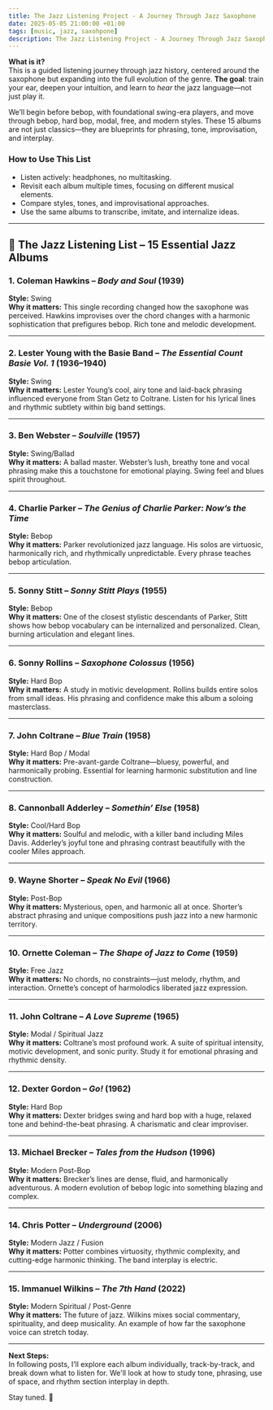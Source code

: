 ```yaml
---
title: The Jazz Listening Project - A Journey Through Jazz Saxophone
date: 2025-05-05 21:00:00 +01:00
tags: [music, jazz, saxohpone]
description: The Jazz Listening Project - A Journey Through Jazz Saxophone
---
```


**What is it?**  
This is a guided listening journey through jazz history, centered around the saxophone but expanding into the full evolution of the genre. **The goal**: train your ear, deepen your intuition, and learn to *hear* the jazz language—not just play it. 


We’ll begin before bebop, with foundational swing-era players, and move through bebop, hard bop, modal, free, and modern styles. These 15 albums are not just classics—they are blueprints for phrasing, tone, improvisation, and interplay.

### How to Use This List

- Listen actively: headphones, no multitasking.
- Revisit each album multiple times, focusing on different musical elements.
- Compare styles, tones, and improvisational approaches.
- Use the same albums to transcribe, imitate, and internalize ideas.

---

## 🎷 The Jazz Listening List – 15 Essential Jazz Albums

### 1. **Coleman Hawkins – *Body and Soul* (1939)**  
**Style:** Swing  
**Why it matters:** This single recording changed how the saxophone was perceived. Hawkins improvises over the chord changes with a harmonic sophistication that prefigures bebop. Rich tone and melodic development.

---

### 2. **Lester Young with the Basie Band – *The Essential Count Basie Vol. 1* (1936–1940)**  
**Style:** Swing  
**Why it matters:** Lester Young’s cool, airy tone and laid-back phrasing influenced everyone from Stan Getz to Coltrane. Listen for his lyrical lines and rhythmic subtlety within big band settings.

---

### 3. **Ben Webster – *Soulville* (1957)**  
**Style:** Swing/Ballad  
**Why it matters:** A ballad master. Webster’s lush, breathy tone and vocal phrasing make this a touchstone for emotional playing. Swing feel and blues spirit throughout.

---

### 4. **Charlie Parker – *The Genius of Charlie Parker: Now’s the Time***  
**Style:** Bebop  
**Why it matters:** Parker revolutionized jazz language. His solos are virtuosic, harmonically rich, and rhythmically unpredictable. Every phrase teaches bebop articulation.

---

### 5. **Sonny Stitt – *Sonny Stitt Plays* (1955)**  
**Style:** Bebop  
**Why it matters:** One of the closest stylistic descendants of Parker, Stitt shows how bebop vocabulary can be internalized and personalized. Clean, burning articulation and elegant lines.

---

### 6. **Sonny Rollins – *Saxophone Colossus* (1956)**  
**Style:** Hard Bop  
**Why it matters:** A study in motivic development. Rollins builds entire solos from small ideas. His phrasing and confidence make this album a soloing masterclass.

---

### 7. **John Coltrane – *Blue Train* (1958)**  
**Style:** Hard Bop / Modal  
**Why it matters:** Pre-avant-garde Coltrane—bluesy, powerful, and harmonically probing. Essential for learning harmonic substitution and line construction.

---

### 8. **Cannonball Adderley – *Somethin’ Else* (1958)**  
**Style:** Cool/Hard Bop  
**Why it matters:** Soulful and melodic, with a killer band including Miles Davis. Adderley’s joyful tone and phrasing contrast beautifully with the cooler Miles approach.

---

### 9. **Wayne Shorter – *Speak No Evil* (1966)**  
**Style:** Post-Bop  
**Why it matters:** Mysterious, open, and harmonic all at once. Shorter’s abstract phrasing and unique compositions push jazz into a new harmonic territory.

---

### 10. **Ornette Coleman – *The Shape of Jazz to Come* (1959)**  
**Style:** Free Jazz  
**Why it matters:** No chords, no constraints—just melody, rhythm, and interaction. Ornette’s concept of harmolodics liberated jazz expression.

---

### 11. **John Coltrane – *A Love Supreme* (1965)**  
**Style:** Modal / Spiritual Jazz  
**Why it matters:** Coltrane’s most profound work. A suite of spiritual intensity, motivic development, and sonic purity. Study it for emotional phrasing and rhythmic density.

---

### 12. **Dexter Gordon – *Go!* (1962)**  
**Style:** Hard Bop  
**Why it matters:** Dexter bridges swing and hard bop with a huge, relaxed tone and behind-the-beat phrasing. A charismatic and clear improviser.

---

### 13. **Michael Brecker – *Tales from the Hudson* (1996)**  
**Style:** Modern Post-Bop  
**Why it matters:** Brecker’s lines are dense, fluid, and harmonically adventurous. A modern evolution of bebop logic into something blazing and complex.

---

### 14. **Chris Potter – *Underground* (2006)**  
**Style:** Modern Jazz / Fusion  
**Why it matters:** Potter combines virtuosity, rhythmic complexity, and cutting-edge harmonic thinking. The band interplay is electric.

---

### 15. **Immanuel Wilkins – *The 7th Hand* (2022)**  
**Style:** Modern Spiritual / Post-Genre  
**Why it matters:** The future of jazz. Wilkins mixes social commentary, spirituality, and deep musicality. An example of how far the saxophone voice can stretch today.

---

**Next Steps:**  
In following posts, I’ll explore each album individually, track-by-track, and break down what to listen for. We'll look at how to study tone, phrasing, use of space, and rhythm section interplay in depth.

Stay tuned. 🎷
